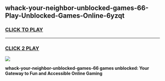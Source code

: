 
## whack-your-neighbor-unblocked-games-66-Play-Unblocked-Games-Online-6yzqt
<h3>
<a href="https://premium76.site?title=whack-your-neighbor-unblocked-games-66&ref=25A">CLICK TO PLAY</a></h3>
<hr>

<h3>
<a href="https://premium76.site?title=whack-your-neighbor-unblocked-games-66&ref=25A">CLICK 2 PLAY</a>
  
</h3>

<a href="https://premium76.site?title=whack-your-neighbor-unblocked-games-66&ref=25A"><img src="https://clearcache.store/games.png"></a>


**whack-your-neighbor-unblocked-games-66 games unblocked: Your Gateway to Fun and Accessible Online Gaming**
